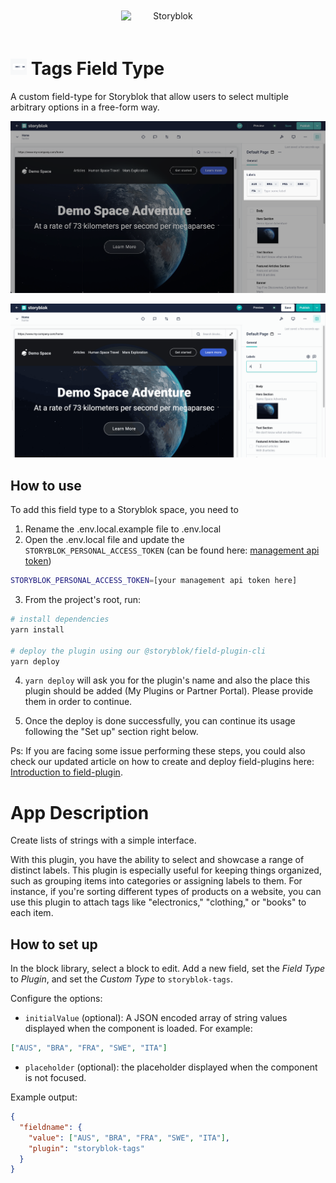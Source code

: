 <p style="text-align: center">
  <a href="https://www.storyblok.com/" rel="noopener">
 <img width=150px src="https://a.storyblok.com/f/51376/3856x824/fea44d52a9/colored-full.png" alt="Storyblok" style="display:inline-block;margin:20px;"></a>
</p>

<h1>
<img src="assets/icon.svg" height="26px">
Tags Field Type
</h1>

A custom field-type for Storyblok that allow users to select multiple arbitrary options in a free-form way.

![screenshot.gif](docs/screenshot.png)

![demo.gif](docs/demo.gif)

## How to use

To add this field type to a Storyblok space, you need to

1. Rename the .env.local.example file to .env.local
2. Open the .env.local file and update the `STORYBLOK_PERSONAL_ACCESS_TOKEN` (can be found here: [management api token](https://app.storyblok.com/#/me/account?tab=token))

```bash
STORYBLOK_PERSONAL_ACCESS_TOKEN=[your management api token here]
```

3. From the project's root, run:

```bash
# install dependencies
yarn install

# deploy the plugin using our @storyblok/field-plugin-cli
yarn deploy
```

4. `yarn deploy` will ask you for the plugin's name and also the place this plugin should be added (My Plugins or Partner Portal). Please provide them in order to continue.

5. Once the deploy is done successfully, you can continue its usage following the "Set up" section right below.

Ps: If you are facing some issue performing these steps, you could also check our updated article on how to create and deploy field-plugins here: [Introduction to field-plugin](https://www.storyblok.com/docs/plugins/introduction).

# App Description

Create lists of strings with a simple interface.

With this plugin, you have the ability to select and showcase a range of distinct labels. This plugin is especially useful for keeping things organized, such as grouping items into categories or assigning labels to them. For instance, if you're sorting different types of products on a website, you can use this plugin to attach tags like "electronics," "clothing," or "books" to each item.

## How to set up

In the block library, select a block to edit. Add a new field, set the _Field Type_ to _Plugin_, and set the _Custom
Type_ to `storyblok-tags`.

Configure the options:

- `initialValue` (optional): A JSON encoded array of string values displayed when the component is loaded. For example:

```json
["AUS", "BRA", "FRA", "SWE", "ITA"]
```

- `placeholder` (optional): the placeholder displayed when the component is not focused.

Example output:

```json
{
  "fieldname": {
    "value": ["AUS", "BRA", "FRA", "SWE", "ITA"],
    "plugin": "storyblok-tags"
  }
}
```
